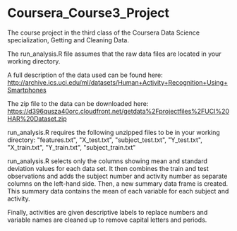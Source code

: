 Coursera_Course3_Project
========================

The course project in the third class of the Coursera Data Science specialization, Getting and Cleaning Data.

The run_analysis.R file assumes that the raw data files are located in your working directory. 

A full description of the data used can be found here:
http://archive.ics.uci.edu/ml/datasets/Human+Activity+Recognition+Using+Smartphones

The zip file to the data can be downloaded here:
https://d396qusza40orc.cloudfront.net/getdata%2Fprojectfiles%2FUCI%20HAR%20Dataset.zip 

run_analysis.R requires the following unzipped files to be in your working directory:
"features.txt", "X_test.txt", "subject_test.txt", "Y_test.txt", "X_train.txt",
"Y_train.txt", "subject_train.txt"

run_analysis.R selects only the columns showing mean and standard deviation values for each data set. It then combines the train and test observations and adds the subject number and activity number as separate columns on the left-hand side. Then, a new summary data frame is created. This summary data contains the mean of each variable for each subject and activity.

Finally, activities are given descriptive labels to replace numbers and variable names are cleaned up to remove capital letters and periods.


